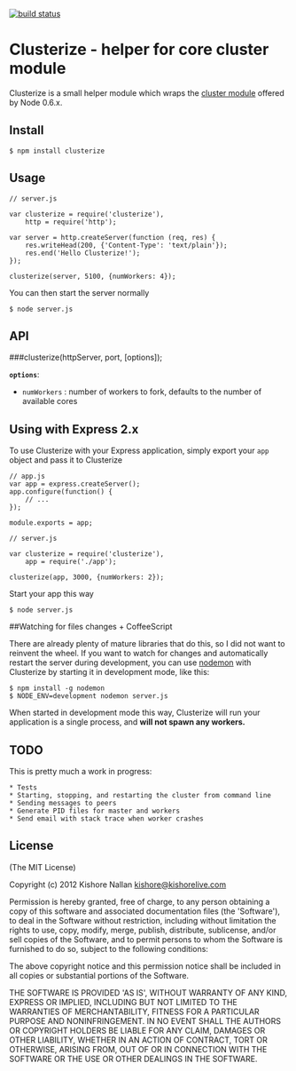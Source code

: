 [![build status](https://secure.travis-ci.org/kishorenc/clusterize.png)](http://travis-ci.org/kishorenc/clusterize)
# Clusterize - helper for core cluster module

Clusterize is a small helper module which wraps the [cluster module](http://nodejs.org/docs/v0.6.0/api/cluster.html) offered by Node 0.6.x.

## Install
	
	$ npm install clusterize

## Usage

	// server.js

	var clusterize = require('clusterize'),
		http = require('http');

	var server = http.createServer(function (req, res) {
		res.writeHead(200, {'Content-Type': 'text/plain'});
		res.end('Hello Clusterize!');
	});

	clusterize(server, 5100, {numWorkers: 4});

You can then start the server normally

	$ node server.js

## API

###clusterize(httpServer, port, [options]);

**`options`**:

* `numWorkers` : number of workers to fork, defaults to the number of available cores

## Using with Express 2.x

To use Clusterize with your Express application, simply export your `app` object and pass it to Clusterize

	// app.js
	var app = express.createServer();
	app.configure(function() {
		// ...
	});

	module.exports = app;

	// server.js

	var clusterize = require('clusterize'),    
    	app = require('./app');

	clusterize(app, 3000, {numWorkers: 2});

Start your app this way

	$ node server.js

##Watching for files changes + CoffeeScript

There are already plenty of mature libraries that do this, so I did not want to reinvent the wheel. If you want to watch for changes and automatically restart the server during development, you can use [nodemon](https://github.com/remy/nodemon) with Clusterize by starting it in development mode, like this:

	$ npm install -g nodemon
	$ NODE_ENV=development nodemon server.js

When started in development mode this way, Clusterize will run your application is a single process, and **will not spawn any workers.**

## TODO

This is pretty much a work in progress:

	* Tests
	* Starting, stopping, and restarting the cluster from command line
	* Sending messages to peers
	* Generate PID files for master and workers
	* Send email with stack trace when worker crashes
	
## License

(The MIT License)

Copyright (c) 2012 Kishore Nallan  <kishore@kishorelive.com>

Permission is hereby granted, free of charge, to any person obtaining
a copy of this software and associated documentation files (the
'Software'), to deal in the Software without restriction, including
without limitation the rights to use, copy, modify, merge, publish,
distribute, sublicense, and/or sell copies of the Software, and to
permit persons to whom the Software is furnished to do so, subject to
the following conditions:

The above copyright notice and this permission notice shall be
included in all copies or substantial portions of the Software.

THE SOFTWARE IS PROVIDED 'AS IS', WITHOUT WARRANTY OF ANY KIND,
EXPRESS OR IMPLIED, INCLUDING BUT NOT LIMITED TO THE WARRANTIES OF
MERCHANTABILITY, FITNESS FOR A PARTICULAR PURPOSE AND NONINFRINGEMENT.
IN NO EVENT SHALL THE AUTHORS OR COPYRIGHT HOLDERS BE LIABLE FOR ANY
CLAIM, DAMAGES OR OTHER LIABILITY, WHETHER IN AN ACTION OF CONTRACT,
TORT OR OTHERWISE, ARISING FROM, OUT OF OR IN CONNECTION WITH THE
SOFTWARE OR THE USE OR OTHER DEALINGS IN THE SOFTWARE.
